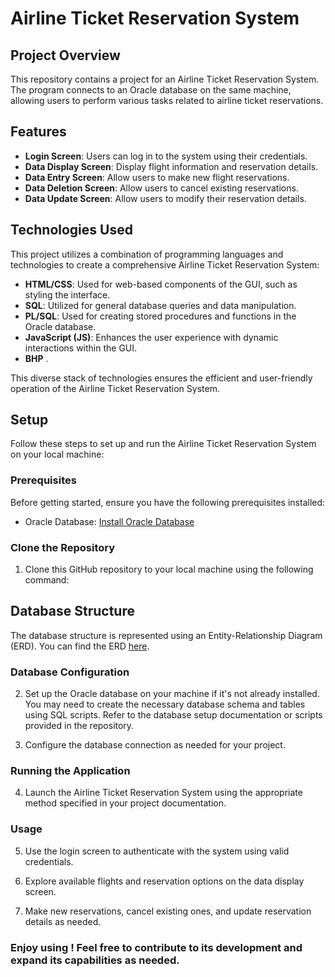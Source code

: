 # Airline Ticket Reservation System

## Project Overview
This repository contains a project for an Airline Ticket Reservation System. The program connects to an Oracle database on the same machine, allowing users to perform various tasks related to airline ticket reservations.

## Features
- **Login Screen**: Users can log in to the system using their credentials.
- **Data Display Screen**: Display flight information and reservation details.
- **Data Entry Screen**: Allow users to make new flight reservations.
- **Data Deletion Screen**: Allow users to cancel existing reservations.
- **Data Update Screen**: Allow users to modify their reservation details.


## Technologies Used

This project utilizes a combination of programming languages and technologies to create a comprehensive Airline Ticket Reservation System:

- **HTML/CSS**: Used for web-based components of the GUI, such as styling the interface.
- **SQL**: Utilized for general database queries and data manipulation.
- **PL/SQL**: Used for creating stored procedures and functions in the Oracle database. 
- **JavaScript (JS)**: Enhances the user experience with dynamic interactions within the GUI.
- **BHP** .

This diverse stack of technologies ensures the efficient and user-friendly operation of the Airline Ticket Reservation System.


## Setup

Follow these steps to set up and run the Airline Ticket Reservation System on your local machine:

### Prerequisites
Before getting started, ensure you have the following prerequisites installed:

- Oracle Database: [Install Oracle Database](https://www.oracle.com/database/technologies/)

### Clone the Repository

1. Clone this GitHub repository to your local machine using the following command:


## Database Structure
The database structure is represented using an Entity-Relationship Diagram (ERD). You can find the ERD [here](link-to-your-ERD-image).

### Database Configuration

2. Set up the Oracle database on your machine if it's not already installed. You may need to create the necessary database schema and tables using SQL scripts. Refer to the database setup documentation or scripts provided in the repository.

3. Configure the database connection as needed for your project.

### Running the Application

4. Launch the Airline Ticket Reservation System using the appropriate method specified in your project documentation.

### Usage

5. Use the login screen to authenticate with the system using valid credentials.

6. Explore available flights and reservation options on the data display screen.

7. Make new reservations, cancel existing ones, and update reservation details as needed.


###  Enjoy using  ! Feel free to contribute to its development and expand its capabilities as needed.

